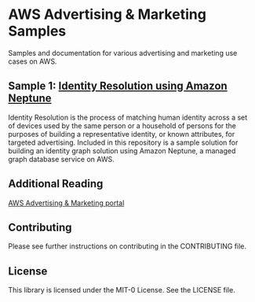 # AWS Advertising & Marketing Samples

Samples and documentation for various advertising and marketing use cases on AWS.

## Sample 1: [Identity Resolution using Amazon Neptune](./identity-resolution/)

Identity Resolution is the process of matching human identity across a set of devices used by the same person or a household of persons for the purposes of building a representative identity, or known attributes, for targeted advertising. Included in this repository is a sample solution for building an identity graph solution using Amazon Neptune, a managed graph database service on AWS.

## Additional Reading

[AWS Advertising & Marketing portal](https://aws.amazon.com/advertising-marketing/)

## Contributing

Please see further instructions on contributing in the CONTRIBUTING file.

## License

This library is licensed under the MIT-0 License. See the LICENSE file.

